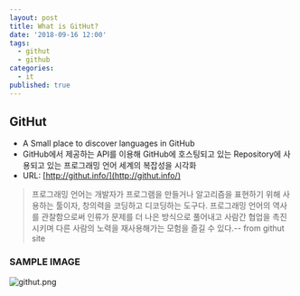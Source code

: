 ```yaml
---
layout: post
title: What is GitHut?
date: '2018-09-16 12:00'
tags:
  - githut
  - github
categories:
  - it
published: true
---
```

## GitHut
- A Small place to discover languages in GitHub
- GitHub에서 제공하는 API를 이용해 GitHub에 호스팅되고 있는 Repository에 사용되고 있는 프로그래밍 언어 세계의 복잡성을 시각화
- URL: [http://githut.info/](http://githut.info/)


> 프로그래밍 언어는 개발자가 프로그램을 만들거나 알고리즘을 표현하기 위해 사용하는 툴이자, 창의력을 코딩하고 디코딩하는 도구다. 프로그래밍 언어의 역사를 관찰함으로써 인류가 문제를 더 나은 방식으로 풀어내고 사람간 협업을 촉진시키며 다른 사람의 노력을 재사용해가는 모험을 즐길 수 있다.-- from githut site


### SAMPLE IMAGE
![githut.png]({{site.baseurl}}/assets/images/2018/githut.png)
